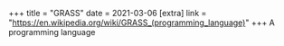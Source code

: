 +++
title = "GRASS"
date = 2021-03-06
[extra]
link = "https://en.wikipedia.org/wiki/GRASS_(programming_language)"
+++
A programming language

